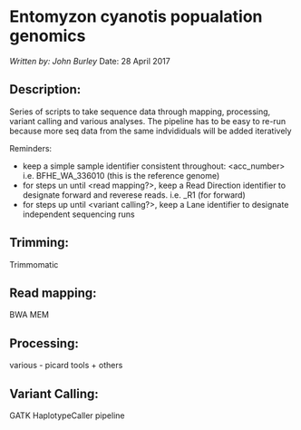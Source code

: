 # Entomyzon cyanotis popualation genomics
*Written by: John Burley*
Date: 28 April  2017

## Description:
Series of scripts to take sequence data through mapping, processing, variant calling and various analyses.
The pipeline has to be easy to re-run  because more seq data from the same indvididuals will be added iteratively

Reminders: 
- keep a simple sample identifier consistent throughout: <sp>_<pop>_<acc_number> i.e. BFHE_WA_336010 (this is the reference genome)
- for steps un until <read mapping?>, keep a Read Direction identifier to designate forward and reverese reads. i.e. <sample>_R1 (for forward) 
- for steps up until <variant calling?>, keep a Lane identifier to designate independent sequencing runs

## Trimming:
Trimmomatic

## Read mapping:
BWA MEM

## Processing:
various - picard tools + others

## Variant Calling:
GATK HaplotypeCaller pipeline

